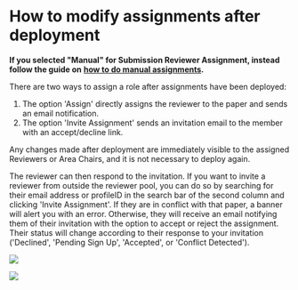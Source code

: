# How to modify assignments after deployment

**If you selected "Manual" for Submission Reviewer Assignment, instead follow the guide on** [**how to do manual assignments**](../how-to-do-manual-assignments/)**.** &#x20;

There are two ways to assign a role after assignments have been deployed:

1. The option 'Assign' directly assigns the reviewer to the paper and sends an email notification.
2. The option 'Invite Assignment' sends an invitation email to the member with an accept/decline link.

Any changes made after deployment are immediately visible to the assigned Reviewers or Area Chairs, and it is not necessary to deploy again.

The reviewer can then respond to the invitation. If you want to invite a reviewer from outside the reviewer pool, you can do so by searching for their email address or profileID in the search bar of the second column and clicking 'Invite Assignment'. If they are in conflict with that paper, a banner will alert you with an error. Otherwise, they will receive an email notifying them of their invitation with the option to accept or reject the assignment. Their status will change according to their response to your invitation ('Declined', 'Pending Sign Up', 'Accepted', or 'Conflict Detected').

![](<../../../.gitbook/assets/image (9) (1).png>)

![](<../../../.gitbook/assets/image (5).png>)
